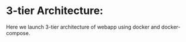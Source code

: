 # 3-tier Architecture:

Here we launch 3-tier architecture of webapp using docker and docker-compose.

